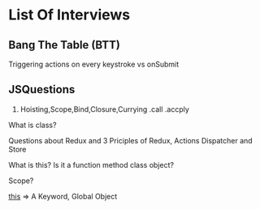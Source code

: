 # List Of Interviews

## Bang The Table (BTT)

Triggering actions on every keystroke vs onSubmit

## JSQuestions

1. Hoisting,Scope,Bind,Closure,Currying
.call .accply

What is class?

Questions about Redux and 3 Priciples of Redux, Actions Dispatcher and Store

What is this? Is it a function method class object? 

Scope?

[this](https://developer.mozilla.org/en-US/docs/Web/JavaScript/Reference/Operators/this) => A Keyword, Global Object